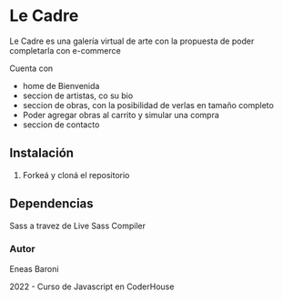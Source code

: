 # Le Cadre

Le Cadre es una galería virtual de arte con la propuesta de poder completarla con e-commerce

Cuenta con

- home de Bienvenida
- seccion de artistas, co su bio
- seccion de obras, con la posibilidad de verlas en tamaño completo
- Poder agregar obras al carrito y simular una compra
- seccion de contacto 


## Instalación

1. Forkeá y cloná el repositorio




## Dependencias

Sass a travez de Live Sass Compiler

### Autor

Eneas Baroni

2022 - Curso de Javascript en CoderHouse